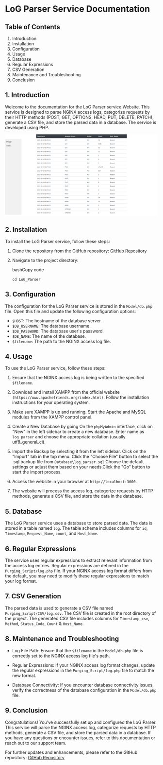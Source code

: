 LoG Parser Service Documentation
================================

Table of Contents
-----------------

1.  Introduction
2.  Installation
3.  Configuration
4.  Usage
5.  Database
6.  Regular Expressions
7.  CSV Generation
8.  Maintenance and Troubleshooting
9.  Conclusion
    
1\. Introduction
----------------

Welcome to the documentation for the LoG Parser service Website. This service is designed to parse NGINX access logs, categorize requests by their HTTP methods (POST, GET, OPTIONS, HEAD, PUT, DELETE, PATCH), generate a CSV file, and store the parsed data in a database. The service is developed using PHP.

<img src="images/view_Table.png" alt="nginx_data">

2\. Installation
----------------

To install the LoG Parser service, follow these steps:

1.  Clone the repository from the GitHub repository: [GitHub Repository](https://github.com/Raisenil/LoG_Parser.git)

2.  Navigate to the project directory:

    bashCopy code

    `cd LoG_Parser`

3\. Configuration
-----------------

The configuration for the LoG Parser service is stored in the `Model/db.php` file. Open this file and update the following configuration options:

-   `$HOST`: The hostname of the database server.
-   `$DB_USERNAME`: The database username.
-   `$DB_PASSWORD`: The database user's password.
-   `$DB_NAME`: The name of the database.
-   `$filename`: The path to the NGINX access log file.

4\. Usage
---------

To use the LoG Parser service, follow these steps:

1.  Ensure that the NGINX access log is being written to the specified `$filename`.

2. Download and install XAMPP from the official website `(https://www.apachefriends.org/index.html)`. Follow the installation instructions for your operating system.

3. Make sure XAMPP is up and running. Start the Apache and MySQL modules from the XAMPP control panel.

4. Create a New Database by going On the `phpMyAdmin` interface, click on "New" in the left sidebar to create a new database.
Enter name as `log_parser` and choose the appropriate collation (usually utf8_general_ci).

5. Import the Backup by selecting it from the left sidebar. Click on the "Import" tab in the top menu. Click the "Choose File" button to select the .sql backup file from `Database\log_parser.sql`.Choose the default settings or adjust them based on your needs.Click the "Go" button to start the import process.

6. Access the website in your browser at `http://localhost:3000`.

7.  The website will process the access log, categorize requests by HTTP methods, generate a CSV file, and store the data in the database.

5\. Database
------------

The LoG Parser service uses a database to store parsed data. The data is stored in a table named `log`. The table schema includes columns for `id`, `Timestamp`, `Request_Name`, `count`, and `Host_Name`.

6\. Regular Expressions
-----------------------

The service uses regular expressions to extract relevant information from the access log entries. Regular expressions are defined in the `Purging_Script/log.php` file. If your NGINX access log format differs from the default, you may need to modify these regular expressions to match your log format.

7\. CSV Generation
------------------

The parsed data is used to generate a CSV file named `Purging_Script/CSV/log.csv`. The CSV file is created in the root directory of the project. The generated CSV file includes columns for `Timestamp_csv`, `Method`, `Status_Code`, `Count` & `Host_Name`.

8\. Maintenance and Troubleshooting
-----------------------------------

-   Log File Path: Ensure that the `$filename` in the `Model/db.php` file is correctly set to the NGINX access log file's path.

-   Regular Expressions: If your NGINX access log format changes, update the regular expressions in the `Purging_Script/log.php` file to match the new format.

-   Database Connectivity: If you encounter database connectivity issues, verify the correctness of the database configuration in the `Model/db.php` file.

9\. Conclusion
--------------

Congratulations! You've successfully set up and configured the LoG Parser. This service will parse the NGINX access log, categorize requests by HTTP methods, generate a CSV file, and store the parsed data in a database. If you have any questions or encounter issues, refer to this documentation or reach out to our support team.

For further updates and enhancements, please refer to the GitHub repository: [GitHub Repository](https://github.com/Raisenil/LoG_Parser.git)